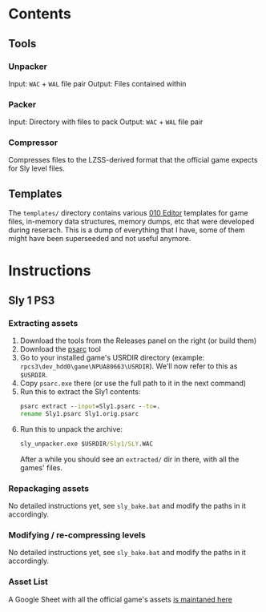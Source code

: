 # Contents

## Tools

### Unpacker
Input: `WAC` + `WAL` file pair
Output: Files contained within

### Packer
Input: Directory with files to pack
Output: `WAC` + `WAL` file pair

### Compressor
Compresses files to the LZSS-derived format that the official game expects for Sly level files.

## Templates
The `templates/` directory contains various [010 Editor](https://www.sweetscape.com/010editor/) templates for game files, in-memory data structures, memory dumps, etc that were developed during reserach.
This is a dump of everything that I have, some of them might have been superseeded and not useful anymore.

# Instructions
## Sly 1 PS3
### Extracting assets
1) Download the tools from the Releases panel on the right (or build them)
1) Download the [psarc](http://www.mediafire.com/file/aegbgpkm3xfot80/psarc.zip/file) tool
1) Go to your installed game's USRDIR directory (example: `rpcs3\dev_hdd0\game\NPUA80663\USRDIR`).
   We'll now refer to this as `$USRDIR`.
1) Copy `psarc.exe` there (or use the full path to it in the next command)
1) Run this to extract the Sly1 contents:
    ```cmd
    psarc extract --input=Sly1.psarc --to=.
    rename Sly1.psarc Sly1.orig.psarc
    ```
1) Run this to unpack the archive:
   ```cmd
   sly_unpacker.exe $USRDIR/Sly1/SLY.WAC
   ```
   After a while you should see an `extracted/` dir in there, with all the games' files.

### Repackaging assets
No detailed instructions yet, see `sly_bake.bat` and modify the paths in it accordingly.

### Modifying / re-compressing levels
No detailed instructions yet, see `sly_bake.bat` and modify the paths in it accordingly.

### Asset List
A Google Sheet with all the official game's assets [is maintaned here](https://docs.google.com/spreadsheets/d/1bdhTl2IvXVWOjnjhpgUTH0kg6e-RcioezIYrsi-_mso/edit?usp=sharing)
